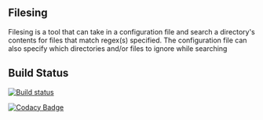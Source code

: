 Filesing
-------------

Filesing is a tool that can take in a configuration file and search a directory's contents for files that match regex(s) specified.  The configuration file can also specify which directories and/or files to ignore while searching

Build Status
------
[![Build status](https://ci.appveyor.com/api/projects/status/a8ghu6tqt2v2gb7d?svg=true)](https://ci.appveyor.com/project/xforever1313/filesing)


[![Codacy Badge](https://api.codacy.com/project/badge/Grade/25263a32d625446fbe0dc19afa671b13)](https://www.codacy.com/app/xforever1313/Filesing?utm_source=github.com&amp;utm_medium=referral&amp;utm_content=xforever1313/Filesing&amp;utm_campaign=Badge_Grade)
